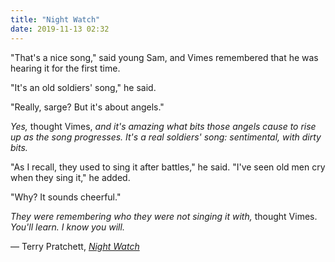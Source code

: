 ```yaml
---
title: "Night Watch"
date: 2019-11-13 02:32
---
```


"That's a nice song," said young Sam, and Vimes remembered that he was hearing it for the first time.

"It's an old soldiers' song," he said.

"Really, sarge? But it's about angels."

*Yes,* thought Vimes, *and it's amazing what bits those angels cause to rise up as the song progresses. It's a real soldiers' song: sentimental, with dirty bits.*

"As I recall, they used to sing it after battles," he said. "I've seen old men cry when they sing it," he added.

"Why? It sounds cheerful."

*They were remembering who they were not singing it with,* thought Vimes. *You'll learn. I know you will.*

— Terry Pratchett, [*Night Watch*](https://en.wikipedia.org/wiki/Night_Watch_(Discworld))
